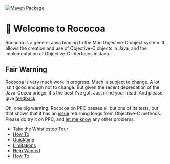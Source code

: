 [![Maven Package](https://github.com/umjammer/rococoa/actions/workflows/maven-publish.yml/badge.svg)](https://github.com/umjammer/rococoa/actions/workflows/maven-publish.yml)

#  Welcome to Rococoa

Rococoa is a generic Java binding to the Mac Objective-C object system. It 
allows the creation and use of Objective-C objects in Java, and the 
implementation of Objective-C interfaces in Java.

## Fair Warning

Rococoa is very much work in progress. Much is subject to change. A lot isn't
good enough not to change. But given the recent deprecation of the Java-Cocoa 
bridge, it's the best I've got. Just mind your head. And please give
[feedback](https://rococoa.dev.java.net/servlets/ProjectMailingListList)

Oh, one big warning. Rococoa on PPC passes all but one of its tests, but that
shows that it has an 
[issue](https://github.com/umjammer/rococoa/issues)
returning longs from Objective-C methods. Please do
try it on PPC, and 
[let me know](https://rococoa.dev.java.net/servlets/ProjectMailingListList)
any other problems.

 * [Take the Whistlestop Tour](https://github.com/iterate-ch/rococoa/blob/master/Building.md)
 * [How To](https://github.com/iterate-ch/rococoa/blob/wiki/HowTo.md)
 * [Quicktime](https://github.com/iterate-ch/rococoa/blob/wiki/Quicktime.md)
 * [Limitations](https://github.com/iterate-ch/rococoa/blob/wiki/Limitations.md)
 * [Help Wanted](https://github.com/iterate-ch/rococoa/blob/wiki/HelpWanted.md)
 * [How To](https://github.com/iterate-ch/rococoa/blob/wiki/HowTo.md)
